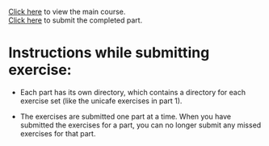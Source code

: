 [Click here](https://fullstackopen.com/en) to view the main course.  
[Click here](https://studies.cs.helsinki.fi/stats/courses/fullstackopen) to submit the completed part.

# Instructions while submitting exercise:

- Each part has its own directory, which contains a directory for each exercise set (like the unicafe exercises in part 1).

- The exercises are submitted one part at a time. When you have submitted the exercises for a part, you can no longer submit any missed exercises for that part.
